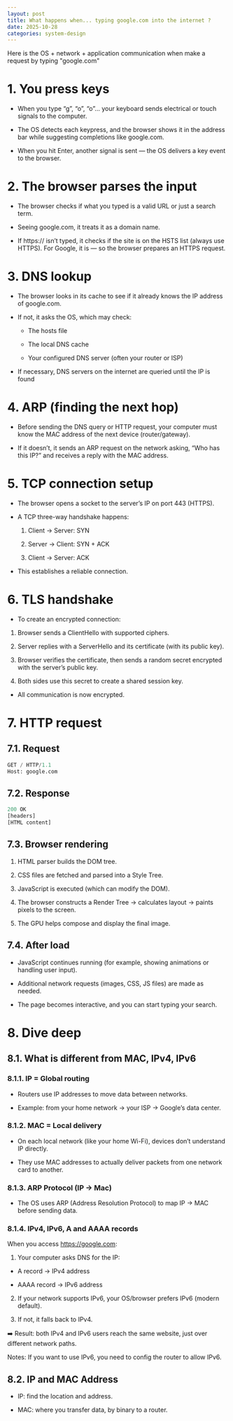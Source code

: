 ```yaml
---
layout: post
title: What happens when... typing google.com into the internet ?
date: 2025-10-28
categories: system-design
---
```


Here is the OS + network + application communication when make a request by typing "google.com"

# 1. You press keys

- When you type “g”, “o”, “o”… your keyboard sends electrical or touch signals to the computer.

- The OS detects each keypress, and the browser shows it in the address bar while suggesting completions like google.com.

- When you hit Enter, another signal is sent — the OS delivers a key event to the browser.

# 2. The browser parses the input

- The browser checks if what you typed is a valid URL or just a search term.

- Seeing google.com, it treats it as a domain name.

- If https:// isn’t typed, it checks if the site is on the HSTS list (always use HTTPS). For Google, it is — so the browser prepares an HTTPS request.

# 3. DNS lookup

- The browser looks in its cache to see if it already knows the IP address of google.com.

- If not, it asks the OS, which may check:

    - The hosts file

    - The local DNS cache

    - Your configured DNS server (often your router or ISP)

- If necessary, DNS servers on the internet are queried until the IP is found

# 4. ARP (finding the next hop)

- Before sending the DNS query or HTTP request, your computer must know the MAC address of the next device (router/gateway).

- If it doesn’t, it sends an ARP request on the network asking, “Who has this IP?” and receives a reply with the MAC address.

# 5. TCP connection setup

- The browser opens a socket to the server’s IP on port 443 (HTTPS).

- A TCP three-way handshake happens:

    1. Client → Server: SYN

    2. Server → Client: SYN + ACK

    3. Client → Server: ACK

- This establishes a reliable connection.

# 6. TLS handshake

- To create an encrypted connection:

1. Browser sends a ClientHello with supported ciphers.

2. Server replies with a ServerHello and its certificate (with its public key).

3. Browser verifies the certificate, then sends a random secret encrypted with the server’s public key.

4. Both sides use this secret to create a shared session key.

- All communication is now encrypted.


# 7. HTTP request

## 7.1. Request

```python
GET / HTTP/1.1
Host: google.com
```

## 7.2. Response


```python
200 OK
[headers]
[HTML content]
```

## 7.3. Browser rendering

1. HTML parser builds the DOM tree.

2. CSS files are fetched and parsed into a Style Tree.

3. JavaScript is executed (which can modify the DOM).

4. The browser constructs a Render Tree → calculates layout → paints pixels to the screen.

5. The GPU helps compose and display the final image.

## 7.4. After load

- JavaScript continues running (for example, showing animations or handling user input).

- Additional network requests (images, CSS, JS files) are made as needed.

- The page becomes interactive, and you can start typing your search.

# 8. Dive deep

## 8.1. What is different from MAC, IPv4, IPv6

### 8.1.1. IP = Global routing

- Routers use IP addresses to move data between networks.

- Example: from your home network → your ISP → Google’s data center.

### 8.1.2. MAC = Local delivery

- On each local network (like your home Wi-Fi), devices don’t understand IP directly.

- They use MAC addresses to actually deliver packets from one network card to another.

### 8.1.3. ARP Protocol (IP -> Mac)

- The OS uses ARP (Address Resolution Protocol) to map IP → MAC before sending data.

### 8.1.4. IPv4, IPv6, A and AAAA records

When you access https://google.com:

1. Your computer asks DNS for the IP:

- A record → IPv4 address

- AAAA record → IPv6 address

2. If your network supports IPv6, your OS/browser prefers IPv6 (modern default).

3. If not, it falls back to IPv4.

➡️ Result: both IPv4 and IPv6 users reach the same website, just over different network paths.

Notes: If you want to use IPv6, you need to config the router to allow IPv6.

## 8.2. IP and MAC Address

- IP: find the location and address.

- MAC: where you transfer data, by binary to a router.